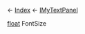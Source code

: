 ← [Index](Api-Index) ← [IMyTextPanel](Sandbox.ModAPI.Ingame.IMyTextPanel)

[float](System.Single) FontSize